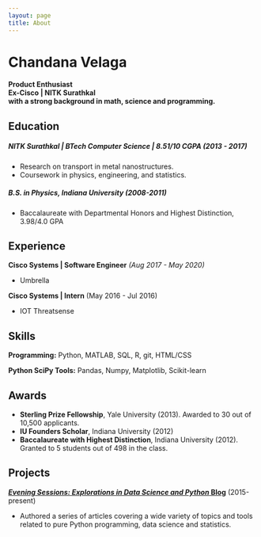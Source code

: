 ```yaml
---
layout: page
title: About
---
```


Chandana Velaga
======

#### Product Enthusiast<br>Ex-Cisco | NITK Surathkal<br> with a strong background in math, science and programming.


Education
---------
##### **NITK Surathkal | BTech Computer Science | 8.51/10 CGPA**        *(2013 - 2017)*
- Research on transport in metal nanostructures. 
- Coursework in physics, engineering, and statistics.

##### **B.S. in Physics, Indiana University**                           *(2008-2011)*

- Baccalaureate with Departmental Honors and Highest Distinction, 3.98/4.0 GPA


Experience
---------
**Cisco Systems | Software Engineer** *(Aug 2017 - May 2020)*

- Umbrella

**Cisco Systems | Intern** (May 2016 - Jul 2016)

- IOT Threatsense

Skills
------
**Programming:** Python, MATLAB, SQL, R, git, HTML/CSS

**Python SciPy Tools:** Pandas, Numpy, Matplotlib, Scikit-learn

Awards
------
- **Sterling Prize Fellowship**, Yale University (2013). Awarded to 30 out of 10,500 applicants.
- **IU Founders Scholar**, Indiana University (2012)
- **Baccalaureate with Highest Distinction**, Indiana University (2012). Granted to 5 students out of 498 in the class.

Projects
--------
**[*Evening Sessions: Explorations in Data Science and Python* Blog](http://sdsawtelle.github.io/blog/output/index.html)** (2015-present)

- Authored a series of articles covering a wide variety of topics and tools related to pure Python programming, data science and statistics.  
